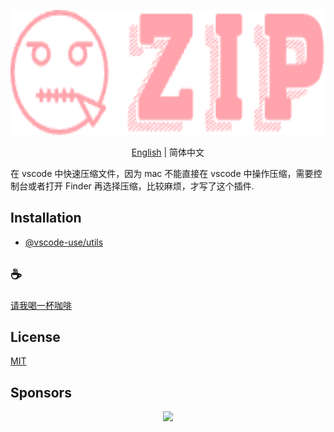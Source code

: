 <p align="center">
<img height="200" src="./icon.png" alt="vscode-starter">
</p>
<p align="center"> <a href="./README.md">English</a> | 简体中文</p>

在 vscode 中快速压缩文件，因为 mac 不能直接在 vscode 中操作压缩，需要控制台或者打开 Finder 再选择压缩，比较麻烦，才写了这个插件.

## Installation

- [@vscode-use/utils](https://github.com/vscode-use/utils)

## :coffee:

[请我喝一杯咖啡](https://github.com/Simon-He95/sponsor)

## License

[MIT](./license)

## Sponsors

<p align="center">
  <a href="https://cdn.jsdelivr.net/gh/Simon-He95/sponsor/sponsors.svg">
    <img src="https://cdn.jsdelivr.net/gh/Simon-He95/sponsor/sponsors.png"/>
  </a>
</p>
